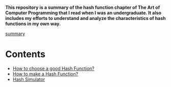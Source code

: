 **This repository is a summary of the hash function chapter of The Art of Computer Programming that I read when I was an undergraduate. It also includes my efforts to understand and analyze the characteristics of hash functions in my own way.**

[summary](https://github.com/minseok127/HashSimulator/blob/main/Lab04_hash_function.pdf)
     
Contents
========
* [How to choose a good Hash Function?](https://github.com/minseok127/Hash-Simulator/wiki/How-to-choose-a-good-Hash-Function%3F)
* [How to make a Hash Function?](https://github.com/minseok127/Hash-Simulator/wiki/How-to-make-a-Hash-Function%3F)
* [Hash Simulator](https://github.com/minseok127/Hash-Simulator/wiki/Hash-Simulator)   
